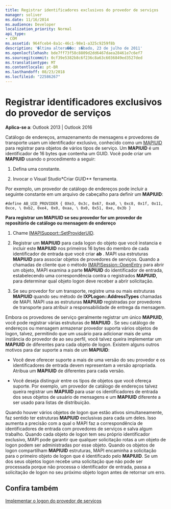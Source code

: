 ```yaml
---
title: Registrar identificadores exclusivos do provedor de serviços
manager: soliver
ms.date: 11/16/2014
ms.audience: Developer
localization_priority: Normal
api_type:
- COM
ms.assetid: 964fceb4-8a1c-46c1-98e1-a325c9259f8b
description: '�ltima altera��o: s�bado, 23 de julho de 2011'
ms.openlocfilehash: bde7ff73f58c8809d2dd6467daea28461e7c6ef7
ms.sourcegitcommit: 0cf39e5382b8c6f236c8a63c6036849ed3527ded
ms.translationtype: MT
ms.contentlocale: pt-BR
ms.lasthandoff: 08/23/2018
ms.locfileid: "22586267"
---
```

# <a name="registering-service-provider-unique-identifiers"></a>Registrar identificadores exclusivos do provedor de serviços

  
  
**Aplica-se a**: Outlook 2013 | Outlook 2016 
  
Catálogo de endereços, armazenamento de mensagens e provedores de transporte usam um identificador exclusivo, conhecido como um [MAPIUID](mapiuid.md) para registrar para objetos de vários tipos de serviço. Um **MAPIUID** é um identificador de 16 bytes que contenha um GUID. Você pode criar um **MAPIUID** usando o procedimento a seguir: 
  
1. Defina uma constante.
    
2. Invocar o Visual Studio*Criar GUID** ferramenta. 
    
Por exemplo, um provedor de catálogo de endereços pode incluir a seguinte constante em um arquivo de cabeçalho para definir um **MAPIUID**:
  
 `#define AB_UID_PROVIDER { 0Xe3, 0x3c, 0x67, 0xa0, \ 0xc8, 0x1f, 0x11, 0xce, \ 0xb2, 0xe4, 0x0, 0xaa, \ 0x0, 0x51, 0xe, 0x3b }`
  
 **Para registrar um MAPIUID se seu provedor for um provedor de repositório de catálogo ou mensagem de endereço**
  
1. Chame [IMAPISupport::SetProviderUID](imapisupport-setprovideruid.md).
    
2. Registrar um **MAPIUID** para cada logon do objeto que você instancia e incluir este **MAPIUID** nos primeiros 16 bytes do membro de cada identificador de entrada que você criar **ab** . MAPI usa estruturas **MAPIUID** para associar objetos de provedores de serviços. Quando a chamadas de cliente que o método [IMAPISession::OpenEntry](imapisession-openentry.md) para abrir um objeto, MAPI examina a parte **MAPIUID** do identificador de entrada, estabelecendo uma correspondência contra o registrados **MAPIUID**, para determinar qual objeto logon deve receber a abrir solicitação.
    
3. Se seu provedor for um transporte, registre uma ou mais estruturas **MAPIUID** quando seu método de **IXPLogon::AddressTypes** chamadas de MAPI. MAPI usa as estruturas **MAPIUID** registradas por provedores de transporte para atribuir a responsabilidade de entrega da mensagem. 
    
Embora os provedores de serviço geralmente registrar um único **MAPIUID**, você pode registrar várias estruturas de **MAPIUID** . Se seu catálogo de endereços ou mensagem armazenar provedor suporta vários objetos de logon, talvez, permitindo que um usuário para adicionar mais de uma instância do provedor de ao seu perfil, você talvez queira implementar um **MAPIUID** de diferentes para cada objeto de logon. Existem alguns outros motivos para dar suporte a mais de um **MAPIUID**:
  
- Você deve oferecer suporte a mais de uma versão do seu provedor e os identificadores de entrada devem representam a versão apropriada. Atribua um **MAPIUID** de diferentes para cada versão. 
    
- Você deseja distinguir entre os tipos de objetos que você ofereça suporte. Por exemplo, um provedor de catálogo de endereços talvez queira registrar um **MAPIUID** para usar os identificadores de entrada dos seus objetos de usuário de mensagens e um **MAPIUID** diferente a ser usado para listas de distribuição. 
    
Quando houver vários objetos de logon que estão ativos simultaneamente, faz sentido ter estruturas **MAPIUID** exclusivas para cada um deles. Isso aumenta a precisão com a qual o MAPI faz a correspondência de identificadores de entrada com provedores de serviços e salva algum trabalho. Quando cada objeto de logon tem seu próprio identificador exclusivo, MAPI pode garantir que qualquer solicitação rotas a um objeto de logon podem ser administradas por esse objeto. Quando os objetos de logon compartilham **MAPIUID** estruturas, MAPI encaminha a solicitação para o primeiro objeto de logon que é identificado pelo **MAPIUID**. Se um dos seus objetos logon recebe uma solicitação que não pode ser processada porque não processa o identificador de entrada, passa a solicitação de logon no seu próximo objeto logon antes de retornar um erro.
  
## <a name="see-also"></a>Confira também



[Implementar o logon do provedor de serviços](implementing-service-provider-logon.md)

